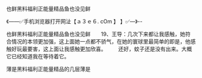 也鲜黑料福利正能量精品鱼也没见鲜

《——✅手机浏览器打开网沚【ａ３ｅ６. cOm 】 】✅—》--

也鲜黑料福利正能量精品鱼也没见鲜　　19、王导：几次下来都让我感触，她符合情况的本领更加强，这上面她一点都不骄气，在她的寰球里最简单的即是，他感触好玩最要害，这上面让我感触更加欣喜。
　　还好，蚊子还是没有出来。大概它已经知道我在等待着它。





薄是黑料福利正能量精品的几层薄是
